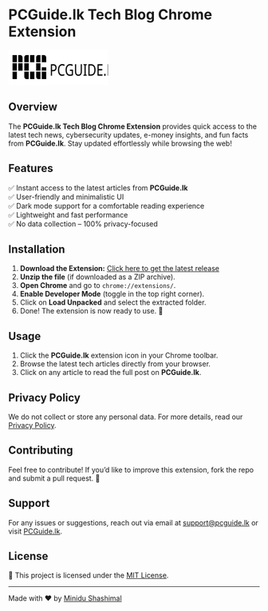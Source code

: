 # PCGuide.lk Tech Blog Chrome Extension

![PCGuide.lk Tech Blog](pcguide-logo-B.svg)

## Overview
The **PCGuide.lk Tech Blog Chrome Extension** provides quick access to the latest tech news, cybersecurity updates, e-money insights, and fun facts from **PCGuide.lk**. Stay updated effortlessly while browsing the web!

## Features
✅ Instant access to the latest articles from **PCGuide.lk**  
✅ User-friendly and minimalistic UI  
✅ Dark mode support for a comfortable reading experience  
✅ Lightweight and fast performance  
✅ No data collection – 100% privacy-focused  

## Installation
1. **Download the Extension:** [Click here to get the latest release](https://github.com/miniduonline/PCGUIDE.LK-Extension)
2. **Unzip the file** (if downloaded as a ZIP archive).
3. **Open Chrome** and go to `chrome://extensions/`.
4. **Enable Developer Mode** (toggle in the top right corner).
5. Click on **Load Unpacked** and select the extracted folder.
6. Done! The extension is now ready to use. 🎉

## Usage
1. Click the **PCGuide.lk** extension icon in your Chrome toolbar.
2. Browse the latest tech articles directly from your browser.
3. Click on any article to read the full post on **PCGuide.lk**.

## Privacy Policy
We do not collect or store any personal data. For more details, read our [Privacy Policy](privacy.html).

## Contributing
Feel free to contribute! If you’d like to improve this extension, fork the repo and submit a pull request. 🚀

## Support
For any issues or suggestions, reach out via email at [support@pcguide.lk](mailto:info@pcguide.lk) or visit [PCGuide.lk](https://pcguide.lk).

## License
📜 This project is licensed under the [MIT License](LICENSE).

---
Made with ❤️ by [Minidu Shashimal](https://minidushashimal.com)
